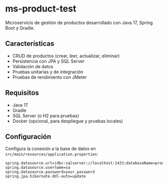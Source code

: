 # ms-product-test

Microservicio de gestión de productos desarrollado con Java 17, Spring Boot y Gradle.

## Características

- CRUD de productos (crear, leer, actualizar, eliminar)
- Persistencia con JPA y SQL Server
- Validación de datos
- Pruebas unitarias y de integración
- Pruebas de rendimiento con JMeter

## Requisitos

- Java 17
- Gradle
- SQL Server (o H2 para pruebas)
- Docker (opcional, para despliegue y pruebas locales)

## Configuración
Configura la conexión a la base de datos en `src/main/resources/application.properties`:

```properties
spring.datasource.url=jdbc:sqlserver://localhost:1433;databaseName=products
spring.datasource.username=sa
spring.datasource.password=your_password
spring.jpa.hibernate.ddl-auto=update